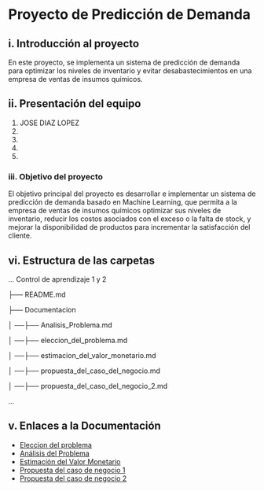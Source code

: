 # Proyecto de Predicción de Demanda

## i. Introducción al proyecto
En este proyecto, se implementa un sistema de predicción de demanda para optimizar los niveles de inventario y evitar desabastecimientos en una empresa de ventas de insumos químicos.
## ii. Presentación del equipo
1. JOSE DIAZ LOPEZ 
2.
3.
4.
5.
### iii. Objetivo del proyecto
El objetivo principal del proyecto es desarrollar e implementar un sistema de predicción de demanda basado en Machine Learning, que permita a la empresa de ventas de insumos químicos optimizar sus niveles de inventario, reducir los costos asociados con el exceso o la falta de stock, y mejorar la disponibilidad de productos para incrementar la satisfacción del cliente.
## vi. Estructura de las carpetas
...
Control de aprendizaje 1 y 2

├── README.md

├── Documentacion

│ ──├── Analisis_Problema.md

│ ──├── eleccion_del_problema.md

│ ──├── estimacion_del_valor_monetario.md

│ ──├── propuesta_del_caso_del_negocio.md

│ ──├── propuesta_del_caso_del_negocio_2.md
   


...


## v. Enlaces a la Documentación

- [Eleccion del problema](./Documentacion/eleccion_del_problema.md)
-  [Análisis del Problema](./Documentacion/analisis_del_problema.md)
-  [Estimación del Valor Monetario](./Documentacion/Estimacion_del_Valor_Monetario.md)
-  [Propuesta del caso de negocio 1](./Documentacion/propuesta_del_caso_de_negocio.md)
-  [Propuesta del caso de negocio 2](./Documentacion/propuesta_del_caso_de_negocio_2.md)







